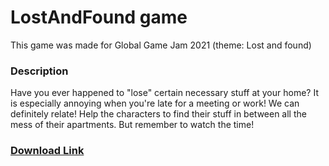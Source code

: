# LostAndFound game
This game was made for Global Game Jam 2021 (theme: Lost and found)
### Description
Have you ever happened to "lose" certain necessary stuff at your home? It is especially annoying when you're late for a meeting or work! We can definitely relate!
Help the characters to find their stuff in between  all the mess of their apartments. But remember to watch the time!
### <a href = "https://ggj.s3.amazonaws.com/games/2021/01/321474/exec/rAqUM/Overslept.zip">Download Link </a>


